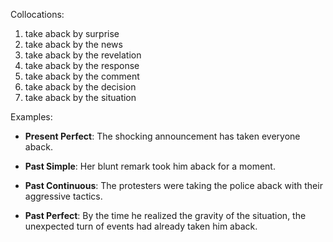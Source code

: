 Collocations:

1. take aback by surprise
2. take aback by the news
3. take aback by the revelation
4. take aback by the response
5. take aback by the comment
6. take aback by the decision
7. take aback by the situation

Examples:

- **Present Perfect**: The shocking announcement has taken everyone aback.

- **Past Simple**: Her blunt remark took him aback for a moment.

- **Past Continuous**: The protesters were taking the police aback with their aggressive tactics.

- **Past Perfect**: By the time he realized the gravity of the situation, the unexpected turn of events had already taken him aback.